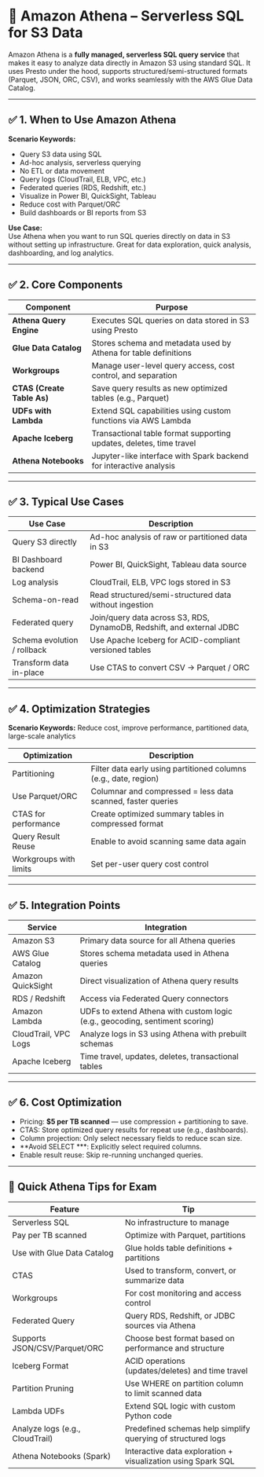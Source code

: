 # 📘 Amazon Athena – Serverless SQL for S3 Data

Amazon Athena is a **fully managed, serverless SQL query service** that makes it easy to analyze data directly in Amazon S3 using standard SQL. It uses Presto under the hood, supports structured/semi-structured formats (Parquet, JSON, ORC, CSV), and works seamlessly with the AWS Glue Data Catalog.

---

## ✅ 1. When to Use Amazon Athena

**Scenario Keywords:**

- Query S3 data using SQL
- Ad-hoc analysis, serverless querying
- No ETL or data movement
- Query logs (CloudTrail, ELB, VPC, etc.)
- Federated queries (RDS, Redshift, etc.)
- Visualize in Power BI, QuickSight, Tableau
- Reduce cost with Parquet/ORC
- Build dashboards or BI reports from S3

**Use Case:**  
Use Athena when you want to run SQL queries directly on data in S3 without setting up infrastructure. Great for data exploration, quick analysis, dashboarding, and log analytics.

---

## ✅ 2. Core Components

| Component            | Purpose                                                                 |
|----------------------|-------------------------------------------------------------------------|
| **Athena Query Engine** | Executes SQL queries on data stored in S3 using Presto                   |
| **Glue Data Catalog**   | Stores schema and metadata used by Athena for table definitions          |
| **Workgroups**          | Manage user-level query access, cost control, and separation             |
| **CTAS (Create Table As)** | Save query results as new optimized tables (e.g., Parquet)             |
| **UDFs with Lambda**    | Extend SQL capabilities using custom functions via AWS Lambda            |
| **Apache Iceberg**      | Transactional table format supporting updates, deletes, time travel     |
| **Athena Notebooks**    | Jupyter-like interface with Spark backend for interactive analysis       |

---

## ✅ 3. Typical Use Cases

| Use Case               | Description                                                        |
|------------------------|--------------------------------------------------------------------|
| Query S3 directly      | Ad-hoc analysis of raw or partitioned data in S3                   |
| BI Dashboard backend   | Power BI, QuickSight, Tableau data source                          |
| Log analysis           | CloudTrail, ELB, VPC logs stored in S3                             |
| Schema-on-read         | Read structured/semi-structured data without ingestion             |
| Federated query        | Join/query data across S3, RDS, DynamoDB, Redshift, and external JDBC |
| Schema evolution / rollback | Use Apache Iceberg for ACID-compliant versioned tables          |
| Transform data in-place | Use CTAS to convert CSV → Parquet / ORC                            |

---

## ✅ 4. Optimization Strategies

**Scenario Keywords:** Reduce cost, improve performance, partitioned data, large-scale analytics

| Optimization         | Description                                                    |
|----------------------|----------------------------------------------------------------|
| Partitioning         | Filter data early using partitioned columns (e.g., date, region) |
| Use Parquet/ORC      | Columnar and compressed = less data scanned, faster queries     |
| CTAS for performance | Create optimized summary tables in compressed format            |
| Query Result Reuse   | Enable to avoid scanning same data again                         |
| Workgroups with limits | Set per-user query cost control                                 |

---

## ✅ 5. Integration Points

| Service             | Integration                                                       |
|---------------------|------------------------------------------------------------------|
| Amazon S3           | Primary data source for all Athena queries                       |
| AWS Glue Catalog    | Stores schema metadata used in Athena queries                    |
| Amazon QuickSight   | Direct visualization of Athena query results                     |
| RDS / Redshift      | Access via Federated Query connectors                            |
| Amazon Lambda       | UDFs to extend Athena with custom logic (e.g., geocoding, sentiment scoring) |
| CloudTrail, VPC Logs | Analyze logs in S3 using Athena with prebuilt schemas            |
| Apache Iceberg      | Time travel, updates, deletes, transactional tables              |

---

## ✅ 6. Cost Optimization

- Pricing: **$5 per TB scanned** — use compression + partitioning to save.
- CTAS: Store optimized query results for repeat use (e.g., dashboards).
- Column projection: Only select necessary fields to reduce scan size.
- **Avoid SELECT ***: Explicitly select required columns.
- Enable result reuse: Skip re-running unchanged queries.

---

## 🧠 Quick Athena Tips for Exam

| Feature                 | Tip                                                        |
|-------------------------|------------------------------------------------------------|
| Serverless SQL          | No infrastructure to manage                                |
| Pay per TB scanned      | Optimize with Parquet, partitions                           |
| Use with Glue Data Catalog | Glue holds table definitions + partitions                  |
| CTAS                    | Used to transform, convert, or summarize data              |
| Workgroups              | For cost monitoring and access control                      |
| Federated Query         | Query RDS, Redshift, or JDBC sources via Athena             |
| Supports JSON/CSV/Parquet/ORC | Choose best format based on performance and structure     |
| Iceberg Format          | ACID operations (updates/deletes) and time travel          |
| Partition Pruning       | Use WHERE on partition column to limit scanned data        |
| Lambda UDFs             | Extend SQL logic with custom Python code                    |
| Analyze logs (e.g., CloudTrail) | Predefined schemas help simplify querying of structured logs |
| Athena Notebooks (Spark) | Interactive data exploration + visualization using Spark SQL |

